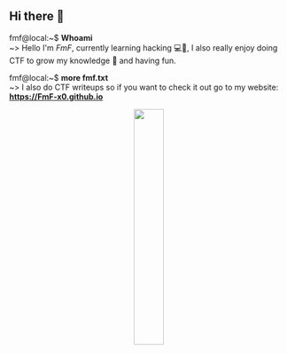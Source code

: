 ## Hi there 👋



fmf@local:~$ **Whoami**  
~> Hello I'm _FmF_, currently learning hacking 💻🥷, I also really enjoy doing CTF to grow my knowledge 🧠 and having fun.


fmf@local:~$ **more fmf.txt**   
~> I also do CTF writeups so if you want to check it out go to my website: **https://FmF-x0.github.io**


<p align="center" width="100%">
    <img width="33%" src="https://media.tenor.com/zzntm2_9B3gAAAAC/hacker.gif"> 
</p>
